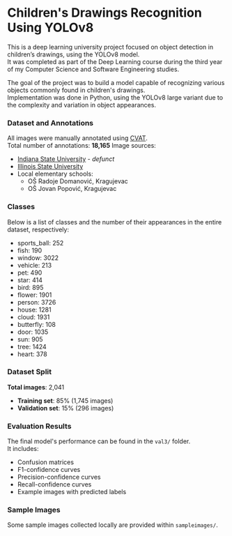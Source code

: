 # Children's Drawings Recognition Using YOLOv8

This is a deep learning university project focused on object detection in children’s drawings, using the YOLOv8 model.  
It was completed as part of the Deep Learning course during the third year of my Computer Science and Software Engineering studies.

The goal of the project was to build a model capable of recognizing various objects commonly found in children's drawings.  
Implementation was done in Python, using the YOLOv8 large variant due to the complexity and variation in object appearances.

### Dataset and Annotations
All images were manually annotated using [CVAT](https://www.cvat.ai/).  
Total number of annotations: **18,165**
Image sources:
 - [Indiana State University](https://childart.indstate.edu/choosefirstcriteria.php) - *defunct*
 - [Illinois State University](https://digital.library.illinoisstate.edu/digital/collection/icca/search/)
 - Local elementary schools:
   - OŠ Radoje Domanović, Kragujevac
   - OŠ Jovan Popović, Kragujevac
  
### Classes
Below is a list of classes and the number of their appearances in the entire dataset, respectively:
 - sports_ball: 252
 - fish: 190
 - window: 3022
 - vehicle: 213
 - pet: 490
 - star: 414
 - bird: 895
 - flower: 1901
 - person: 3726
 - house: 1281
 - cloud: 1931
 - butterfly: 108
 - door: 1035
 - sun: 905
 - tree: 1424
 - heart: 378

### Dataset Split
**Total images**: 2,041
 - **Training set**: 85% (1,745 images)
 - **Validation set**: 15% (296 images)

### Evaluation Results
The final model's performance can be found in the `val3/` folder.  
It includes:
 - Confusion matrices
 - F1-confidence curves
 - Precision-confidence curves
 - Recall-confidence curves
 - Example images with predicted labels

### Sample Images
Some sample images collected locally are provided within `sampleimages/`.
